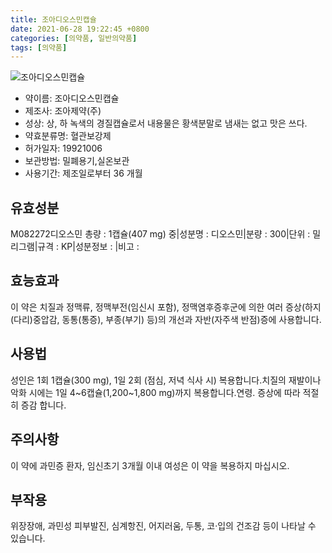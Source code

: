 ```yaml
---
title: 조아디오스민캡슐
date: 2021-06-28 19:22:45 +0800
categories: [의약품, 일반의약품]
tags: [의약품]
---
```

![조아디오스민캡슐](https://nedrug.mfds.go.kr/pbp/cmn/itemImageDownload/1NWXhq8Y5Uv)

- 약이름: 조아디오스민캡슐
- 제조사: 조아제약(주)
- 성상: 상, 하 녹색의 경질캡슐로서 내용물은 황색분말로 냄새는 없고 맛은 쓰다.
- 약효분류명: 혈관보강제
- 허가일자: 19921006
- 보관방법: 밀폐용기,실온보관
- 사용기간: 제조일로부터 36 개월
## 유효성분
M082272디오스민
총량 : 1캡슐(407 mg) 중|성분명 : 디오스민|분량 : 300|단위 : 밀리그램|규격 : KP|성분정보 : |비고 :
## 효능효과
이 약은 치질과 정맥류, 정맥부전(임신시 포함), 정맥염후증후군에 의한 여러 증상(하지(다리)중압감, 동통(통증), 부종(부기) 등)의 개선과 자반(자주색 반점)증에 사용합니다.
## 사용법
성인은 1회 1캡슐(300 mg), 1일 2회 (점심, 저녁 식사 시) 복용합니다.치질의 재발이나 악화 시에는 1일 4~6캡슐(1,200~1,800 mg)까지 복용합니다.연령. 증상에 따라 적절히 증감 합니다.
## 주의사항
이 약에 과민증 환자, 임신초기 3개월 이내 여성은 이 약을 복용하지 마십시오.
## 부작용
위장장애, 과민성 피부발진, 심계항진, 어지러움, 두통, 코·입의 건조감 등이 나타날 수 있습니다.
